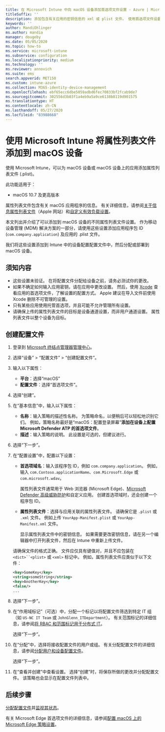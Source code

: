 ```yaml
---
title: 在 Microsoft Intune 中向 macOS 设备添加首选项文件设置 - Azure | Microsoft Docs
titleSuffix: ''
description: 添加包含有关应用的密钥信息的 xml 或 plist 文件。 使用首选项文件设备配置文件更改属性列表文件中的密钥信息，并将其分配给 macOS 设备。
keywords: ''
author: MandiOhlinger
ms.author: mandia
manager: dougeby
ms.date: 05/05/2020
ms.topic: how-to
ms.service: microsoft-intune
ms.subservice: configuration
ms.localizationpriority: medium
ms.technology: ''
ms.reviewer: annovich
ms.suite: ems
search.appverid: MET150
ms.custom: intune-azure
ms.collection: M365-identity-device-management
ms.openlocfilehash: ebf65ecc6dbe5059adbd6fec70833bf2fcab9de7
ms.sourcegitcommit: 302556d3b03f1a4eb9a5a9ce6138b8119d901575
ms.translationtype: HT
ms.contentlocale: zh-CN
ms.lasthandoff: 05/27/2020
ms.locfileid: "83988668"
---
```

# <a name="add-a-property-list-file-to-macos-devices-using-microsoft-intune"></a>使用 Microsoft Intune 将属性列表文件添加到 macOS 设备

使用 Microsoft Intune，可以为 macOS 设备或 macOS 设备上的应用添加属性列表文件 (.plist)。

此功能适用于：

- macOS 10.7 及更高版本

属性列表文件包含有关 macOS 应用程序的信息。 有关详细信息，请参阅[关于信息属性列表文件](https://developer.apple.com/library/archive/documentation/General/Reference/InfoPlistKeyReference/Articles/AboutInformationPropertyListFiles.html)（Apple 网站）和[自定义有效负载设置](https://support.apple.com/guide/mdm/custom-mdm9abbdbe7/1/web/1)。

本文列出并介绍了可以添加到 macOS 设备的不同属性列表文件设置。 作为移动设备管理 (MDM) 解决方案的一部分，请使用这些设置添加应用程序包 ID (`com.company.application`) 及应用的 .plist 文件。

我们将这些设置添加到 Intune 中的设备配置配置文件中，然后分配或部署到 macOS 设备。

## <a name="what-you-need-to-know"></a>须知内容

- 这些设置未验证。 在将配置文件分配给设备之前，请务必测试你的更改。
- 如果不确定如何输入应用密钥，请在应用中更改设置。 然后，使用 [Xcode](https://developer.apple.com/xcode/) 查看应用的首选项文件，了解设置的配置方式。 Apple 建议在导入文件前使用 Xcode 删除不可管理的设置。
- 只有某些应用使用托管首选项，并且可能不允许管理所有设置。
- 请确保上传的属性列表文件的目标是设备通道设置，而非用户通道设置。 属性列表文件以整个设备为目标。

## <a name="create-the-profile"></a>创建配置文件

1. 登录到 [Microsoft 终结点管理器管理中心](https://go.microsoft.com/fwlink/?linkid=2109431)。
2. 选择“设备” > “配置文件” > “创建配置文件”。
3. 输入以下属性：

    - **平台**：选择“macOS”
    - **配置文件**：选择“首选项文件”。

4. 选择“创建”。
5. 在“基本信息”中，输入以下属性：

    - **名称**：输入策略的描述性名称。 为策略命名，以便稍后可以轻松地识别它们。 例如，策略名称最好是“macOS：配置登录屏幕”**添加在设备上配置 Microsoft Defender ATP 的首选项文件**。
    - **描述**：输入策略的说明。 此设置是可选的，但建议进行。

6. 选择“下一步”。

7. 在“配置设置”中，配置以下设置：

    - **首选项域名**：输入该程序包 ID，例如 `com.company.application`。 例如，输入 `com.Contoso.applicationName`、`com.Microsoft.Edge` 或 `com.microsoft.wdav`。

      属性列表文件通常用于 Web 浏览器 (Microsoft Edge)、[Microsoft Defender 高级威胁防护](https://docs.microsoft.com/windows/security/threat-protection/microsoft-defender-atp/microsoft-defender-atp-mac)和自定义应用。 创建首选项域时，还会创建一个程序包 ID。

    - **属性列表文件**：选择与应用关联的属性列表文件。 请确保它是 `.plist` 或 `.xml` 文件。 例如上传 `YourApp-Manifest.plist` 或 `YourApp-Manifest.xml` 文件。

      显示属性列表文件中的密钥信息。 如果需要更改密钥信息，请在另一个编辑器中打开列表文件，然后在 Intune 中重新上传文件。

    请确保文件的格式正确。 文件应仅具有键值对，并且不应包装在 `<dict>``<plist>` 或 `<xml>` 标记中。 例如，属性列表文件应类似于以下文件：

    ```xml
    <key>SomeKey</key>
    <string>someString</string>
    <key>AnotherKey</key>
    <false/>
    ...
    ```

8. 选择“下一步”。
9. 在“作用域标记”（可选）中，分配一个标记以将配置文件筛选到特定 IT 组（如 `US-NC IT Team` 或 `JohnGlenn_ITDepartment`）。 有关范围标记的详细信息，请参阅[将 RBAC 和范围标记用于分布式 IT](../fundamentals/scope-tags.md)。

    选择“下一步”。

10. 在“分配”中，选择将接收配置文件的用户或组。 有关分配配置文件的详细信息，请参阅[分配用户和设备配置文件](device-profile-assign.md)。

    选择“下一步”。

11. 在“查看并创建”中查看设置。 选择“创建”时，将保存所做的更改并分配配置文件。 该策略也会显示在配置文件列表中。

## <a name="next-steps"></a>后续步骤

[分配配置文件](device-profile-assign.md)并[监视其状态](device-profile-monitor.md)。

有关 Microsoft Edge 首选项文件的详细信息，请参阅[配置 macOS 上的 Microsoft Edge 策略设置](https://docs.microsoft.com/deployedge/configure-microsoft-edge-on-mac)。
